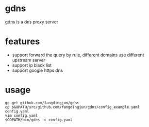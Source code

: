gdns
====

gdns is a dns proxy server


features
=======

- support forward the query by rule,
     different domains use different upstream server
- support ip black list
- support google https dns

usage
=====
    
    go get github.com/fangdingjun/gdns
    cp $GOPATH/src/github.com/fangdingjun/gdns/config_example.yaml config.yaml
    vim config.yaml
    $GOPATH/bin/gdns -c config.yaml
